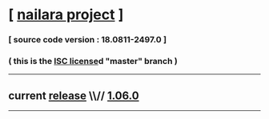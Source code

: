 
# [ [nailara project](http://www.nailara.net/) ]

### [ source code version : 18.0811-2497.0 ]

### ( this is the [ISC license](license)d "master" branch )
---
## current [release](https://github.com/anotherlink/nailara/releases) \\\\// [1.06.0](https://github.com/anotherlink/nailara/releases/tag/1.06.0)
---
